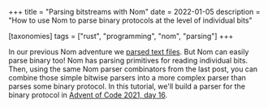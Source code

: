 +++
title = "Parsing bitstreams with Nom"
date = 2022-01-05
description = "How to use Nom to parse binary protocols at the level of individual bits"

[taxonomies]
tags = ["rust", "programming", "nom", "parsing"]
+++

In our previous Nom adventure we [parsed text files](/nom-chars.md). But Nom can easily parse binary too! Nom has parsing primitives for reading individual bits. Then, using the same Nom parser combinators from the last post, you can combine those simple bitwise parsers into a more complex parser than parses some binary protocol. In this tutorial, we'll build a parser for the binary protocol in [Advent of Code 2021, day 16](https://adventofcode.com/2021/day/16). 

<!-- more -->
